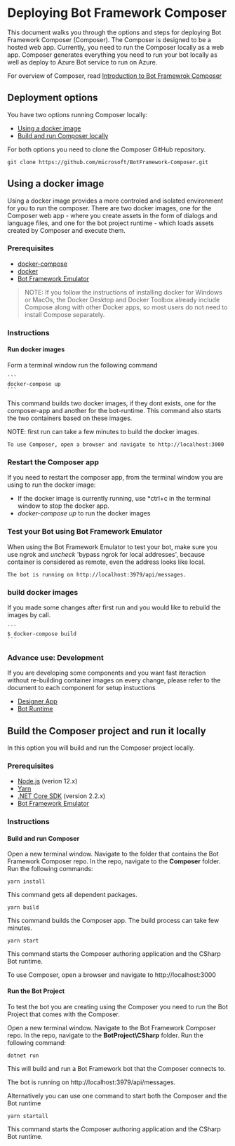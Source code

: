 # Deploying Bot Framework Composer 

This document walks you through the options and steps for deploying Bot Framework Composer (Composer). 
The  Composer is designed to be a hosted web app. Currently, you need to run the Composer locally as a web app. Composer generates everything you need to run your bot locally as well as deploy to Azure Bot service to run on Azure. 

For overview of Composer, read [Introduction to Bot Framewrok Composer](./introduction-to-Composer)  


## Deployment options 
You have two options  running Composer locally:
* [Using a docker image](#Using-a-docker-image) 
* [Build and run Composer locally](#Build-the-Composer-project-and-run-it-locally)

For both options you need to clone the Composer GitHub repository. 
```
git clone https://github.com/microsoft/BotFramework-Composer.git
```

## Using a docker image 

Using a docker image provides a more controled and isolated environment for you to run the composer.  There are two docker images, one for the Composer web app - where you create assets in the form of dialogs and language files, and one for the bot project runtime - which loads assets created by Composer and execute them.

### Prerequisites
- [docker-compose](https://docs.docker.com/compose/install/)
- [docker](https://www.docker.com/)
- [Bot Framework Emulator](https://github.com/microsoft/BotFramework-Emulator/releases/latest)


>NOTE: If you follow the instructions of installing docker for Windows or MacOs, the Docker Desktop  and Docker Toolbox already include Compose along with other Docker apps, so most  users do not need to install Compose separately.  

### Instructions

#### Run docker images
 Form a terminal window run the following command

    ```
    docker-compose up
    ```

This command builds two docker images, if they dont exists, one for the composer-app and another for the bot-runtime. This command also  starts the two containers based on these images.

NOTE:  first run can take a few minutes to build the docker images. 

    
    To use Composer, open a browser and navigate to http://localhost:3000
    
 
 ### Restart the Composer app

If you need to restart the composer app, from the terminal window you are using to run the docker image:
 - If the docker image is currently running, use *ctrl+c in the terminal window to stop the docker app. 
 - *docker-compose up* to run the docker images
 

 ### Test your Bot using Bot Framework Emulator

 When using the Bot Framework Emulator to test your bot, make sure you use ngrok and *uncheck* 'bypass ngrok for local addresses', because container is considered as remote, even the address looks like local. 
    
    The bot is running on http://localhost:3979/api/messages. 
   

### build docker images

If you made some changes after first run and you would like to rebuild the images by call.

    ```
    $ docker-compose build
    ```


### Advance use: Development

If you are developing some components and you want fast iteraction without re-building container images on every change, please refer to the document to each component for setup instuctions
    
- [Designer App](https://github.com/microsoft/BotFramework-Designer/tree/master/Composer)
- [Bot Runtime](https://github.com/microsoft/BotFramework-Composer/tree/master/BotProject/CSharp)


## Build the Composer project and run it locally 

In this option you will build and run the Composer project locally. 

### Prerequisites
- [Node.js](https://nodejs.org/en/) (verion 12.x)
- [Yarn](https://yarnpkg.com/en/docs/install)
- [.NET Core SDK](https://dotnet.microsoft.com/download) (version 2.2.x)
- [Bot Framework Emulator](https://github.com/microsoft/BotFramework-Emulator/releases/latest)


### Instructions

#### Build and run Composer

Open a new terminal window. Navigate to the folder that contains the Bot Framework Composer repo. In the repo, navigate to the **Composer** folder. Run the following commands:

```
yarn install
```
This command gets all dependent packages.

```
yarn build
```
This command builds the Composer app. The build process can take few minutes.

```
yarn start
```
This command starts the Composer authoring application and the CSharp Bot runtime. 

 To use Composer, open a browser and navigate to http://localhost:3000

#### Run the Bot Project 

To test the bot you are creating using the Composer you need to run the Bot Project that comes with the Composer. 

Open a new terminal window. Navigate to the Bot Framework Composer repo. In the repo, navigate to the **BotProject\CSharp** folder. Run the following command:
```
dotnet run
```
This will build and run a Bot Framework bot that the Composer connects to.

The bot is running on http://localhost:3979/api/messages.


Alternatively you can use one command to start both the Composer and the Bot runtime
```
yarn startall
```
This command starts the Composer authoring application and the CSharp Bot runtime. 


